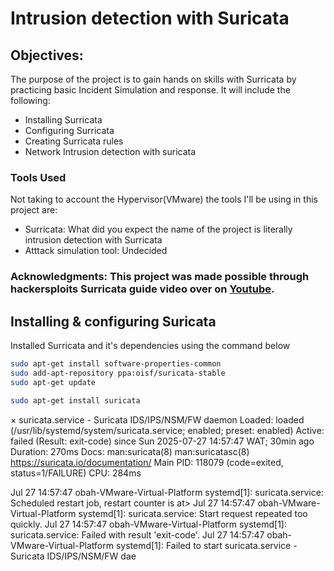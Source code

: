 # Intrusion detection with Suricata

## Objectives: 
The purpose of the project is to gain hands on skills with Surricata by practicing basic Incident Simulation and response. It will include the following:
- Installing Surricata
- Configuring Surricata
- Creating Surricata rules
- Network Intrusion detection with suricata

### Tools Used
Not taking to account the Hypervisor(VMware) the tools I'll be using in this project are:
- Surricata: What did you expect the name of the project is literally intrusion detection with Surricata 
- Atttack simulation tool: Undecided

### Acknowledgments: This project was made possible through hackersploits Surricata guide video over on [Youtube](https://www.youtube.com/watch?v=91i7InHVOso&t=464s). 

## Installing & configuring Suricata
Installed Surricata and it's dependencies using the command below

```bash
sudo apt-get install software-properties-common
sudo add-apt-repository ppa:oisf/suricata-stable
sudo apt-get update
```
```bash
sudo apt-get install suricata
```
× suricata.service - Suricata IDS/IPS/NSM/FW daemon
     Loaded: loaded (/usr/lib/systemd/system/suricata.service; enabled; preset: enabled)
     Active: failed (Result: exit-code) since Sun 2025-07-27 14:57:47 WAT; 30min ago
   Duration: 270ms
       Docs: man:suricata(8)
             man:suricatasc(8)
             https://suricata.io/documentation/
   Main PID: 118079 (code=exited, status=1/FAILURE)
        CPU: 284ms

Jul 27 14:57:47 obah-VMware-Virtual-Platform systemd[1]: suricata.service: Scheduled restart job, restart counter is at>
Jul 27 14:57:47 obah-VMware-Virtual-Platform systemd[1]: suricata.service: Start request repeated too quickly.
Jul 27 14:57:47 obah-VMware-Virtual-Platform systemd[1]: suricata.service: Failed with result 'exit-code'.
Jul 27 14:57:47 obah-VMware-Virtual-Platform systemd[1]: Failed to start suricata.service - Suricata IDS/IPS/NSM/FW dae

